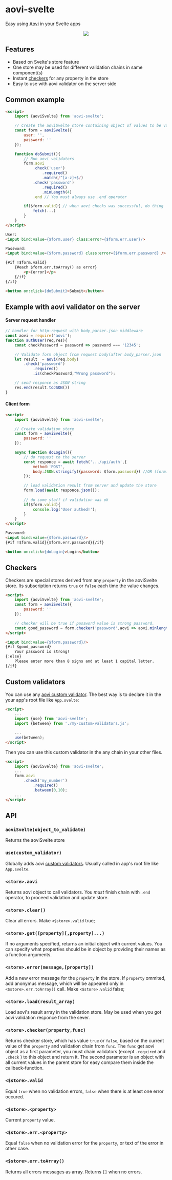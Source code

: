 # aovi-svelte

Easy using [Aovi](https://www.npmjs.com/package/aovi) in your Svelte apps 

<p align="center">
  <img src="https://raw.githubusercontent.com/AlexxNB/aovi-svelte/master/screencast.gif">
</p>

## Features

* Based on Svelte's store feature
* One store may be used for different validation chains in same component(s)
* Instant [checkers](#checkers) for any property in the store
* Easy to use with aovi validator on the server side

## Common example

```html
<script>
    import {aoviSvelte} from 'aovi-svelte';

    // Create the aoviSvelte store containing object of values to be validated
    const form = aoviSvelte({
        user: '',
        password: ''
    });

    function doSubmit(){
        // Run aovi validators
        form.aovi
            .check('user')
                .required()
                .match(/^[a-z]+$/)
            .check('password')
                .required()
                .minLength(4)
            .end // You must always use .end operator

        if($form.valid){ // when aovi checks was successful, do thing
            fetch(...)
        }
    }
</script>

User: 
<input bind:value={$form.user} class:error={$form.err.user}/>

Password: 
<input bind:value={$form.password} class:error={$form.err.password} />

{#if !$form.valid}
    {#each $form.err.toArray() as error}
        <p>{error}</p>
    {/if}
{/if}

<button on:click={doSubmit}>Submit</button>
```

## Example with aovi validator on the server

#### Server request handler
```js
// handler for http-request with body_parser.json middleware
const aovi = require('aovi');
function authUser(req,res){
    const checkPassword = password => password === '12345';

    // Validate form object from request body(after body_parser.json
    let result  = aovi(req.body)
        .check('password')
            .required()
            .is(checkPassword,"Wrong password");

    // send responce as JSON string 
    res.end(result.toJSON())
}
```

#### Client form
```html
<script>
    import {aoviSvelte} from 'aovi-svelte';

    // Create validation store
    const form = aoviSvelte({
        password: ''
    });

    async function doLogin(){
        // do request to the server
        const responce = await fetch('.../api/auth',{
            method:'POST',
            body:JSON.stringify({password: $form.password}) //OR (form.get()) to send all $form entries
        }); 

        // load validation result from server and update the store
        form.load(await responce.json());
        
        // do some staff if validation was ok
        if($form.valid){
            console.log('User authed!');
        }
    }
</script>

Password: 
<input bind:value={$form.password}/>
{#if !$form.valid}{$form.err.password}{/if}

<button on:click={doLogin}>Login</button>
```

## Checkers

Checkers are special stores derived from any `property` in the aoviSvelte store. Its subscription returns `true` or `false` each time the value changes.

```html
<script>
    import {aoviSvelte} from 'aovi-svelte';
    const form = aoviSvelte({
        password: ''
    });

    // checker will be true if password value is strong password.
    const good_password = form.checker('password',aovi => aovi.minlength(8).match(/[A-Z]/));
</script>

<input bind:value={$form.password}/>
{#if $good_password}
    Your password is strong!
{:else}
    Please enter more than 8 signs and at least 1 capital letter.
{/if}
```

## Custom validators

You can use any [aovi custom validator](https://www.npmjs.com/package/aovi#custom-validators). The best way is to declare it in the your app's root file like `App.svelte`:

```html
<script>
    ...
    import {use} from 'aovi-svelte';
    import {between} from './my-custom-validators.js';

    ...
    use(between);
</script>
```
Then you can use this custom validator in the any chain in your other files.

```html
<script>
    import {aoviSvelte} from 'aovi-svelte';
    ...
    form.aovi
        .check('my_number')
            .required()
            .between(0,10);
    ...
</script>

```

## API

### `aoviSvelte(object_to_validate)`
Returns the aoviSvelte store

### `use(custom_validator)`
Globally adds aovi [custom validators](https://github.com/AlexxNB/aovi#custom-validators). Usually called in app's root file like `App.svelte`.

### `<store>.aovi`
Returns aovi object to call validators. You *must* finish chain with `.end` operator, to proceed validation and update store.

### `<store>.clear()`
Clear all errors. Make `<$store>.valid` true;

### `<store>.get([property][,property]...)`
If no arguments specified, returns an initial object with current values. You can specify what properties should be in object by providing their names as a function arguments.

### `<store>.error(message,[property])`
Add a new error message for the `property` in the store. If `property` ommited, add anonymus message, which will be appeared only in `<$store>.err.toArray()` call. Make `<$store>.valid` false;

### `<store>.load(result_array)`
Load aovi's result array in the validation store. May be used when you got aovi validation responce from the sever.

### `<store>.checker(property,func)`
Returns checker store, which has value `true` or `false`, based on the current value of the `property` and validation chain from `func`.  The `func` get aovi object as a first parameter, you must chain validators (except `.required` and `.check` ) to this object and return it. The second parameter is an object with all current values in the parent store for easy compare them inside the callback-function.

### `<$store>.valid`
Equal `true` when no validation errors, `false` when there is at least one error occured.

### `<$store>.<property>`
Current `property` value. 

### `<$store>.err.<property>`
Equal `false` when no validation error for the `property`, or text of the error in other case.

### `<$store>.err.toArray()`
Returns all errors messages as array. Returns `[]` when no errors.
